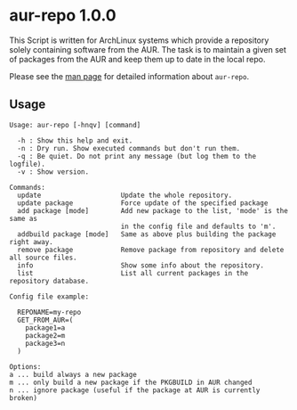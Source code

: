 # aur-repo 1.0.0

This Script is written for ArchLinux systems which provide a repository
solely containing software from the AUR. The task is to maintain a given
set of packages from the AUR and keep them up to date in the local repo.

Please see the [man page][man] for detailed information about `aur-repo`.

## Usage

```
Usage: aur-repo [-hnqv] [command]

  -h : Show this help and exit.
  -n : Dry run. Show executed commands but don't run them.
  -q : Be quiet. Do not print any message (but log them to the logfile).
  -v : Show version.

Commands:
  update                    Update the whole repository.
  update package            Force update of the specified package
  add package [mode]        Add new package to the list, 'mode' is the same as
                            in the config file and defaults to 'm'.
  addbuild package [mode]   Same as above plus building the package right away.
  remove package            Remove package from repository and delete all source files.
  info                      Show some info about the repository.
  list                      List all current packages in the repository database.

Config file example:

  REPONAME=my-repo
  GET_FROM_AUR=(
    package1=a
    package2=m
    package3=n
  )

Options:
a ... build always a new package
m ... only build a new package if the PKGBUILD in AUR changed
n ... ignore package (useful if the package at AUR is currently broken)
```

[man]: http://badboy.github.com/aur-repo
